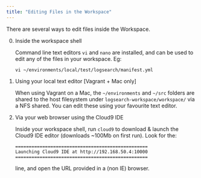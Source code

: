 ```yaml
---
title: "Editing Files in the Workspace"
---
```


There are several ways to edit files inside the Workspace.

0.  Inside the workspace shell
    
    Command line text editors `vi` and `nano` are installed, and can be used to edit any of the files in your workspace.  Eg:

        vi ~/environments/local/test/logsearch/manifest.yml

0.  Using your local text editor [Vagrant + Mac only] 

    When using Vagrant on a Mac, the `~/environments` and `~/src` folders are shared to the host filesystem under `logsearch-workspace/workspace/` via a NFS shared.  You can edit these using your favourite text editor.

0.  Via your web browser using the Cloud9 IDE

    Inside your workspace shell, run `cloud9` to download & launch the Cloud9 IDE editor (downloads ~100Mb on first run).
    Look for the:

        =================================================
        Launching Cloud9 IDE at http://192.168.50.4:10000
        =================================================

    line, and open the URL provided in a (non IE) browser.